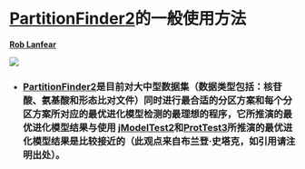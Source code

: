 # [PartitionFinder2](http://www.robertlanfear.com/partitionfinder/)的一般使用方法

**[Rob Lanfear](https://github.com/roblanf)**



![](http://www.robertlanfear.com/people/assets/rob_square.jpeg)


* ### [PartitionFinder2](http://www.robertlanfear.com/partitionfinder/)是目前对大中型数据集（数据类型包括：核苷酸、氨基酸和形态比对文件）同时进行最合适的分区方案和每个分区方案所对应的最优进化模型检测的最理想的程序，它所推演的最优进化模型结果与使用 [jModelTest2](http://www.atgc-montpellier.fr/phyml)和[ProtTest3](https://code.google.com/p/prottest3/)所推演的最优进化模型结果是比较接近的（**此观点来自布兰登·史塔克，如引用请注明出处**）。
